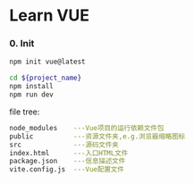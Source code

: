 # Learn VUE

### 0. Init
```bash
npm init vue@latest
```
```bash
cd ${project_name}
npm install
npm run dev
```
file tree:
```bash
node_modules    ---Vue项目的运行依赖文件包
public          ---资源文件夹,e.g.浏览器缩略图标
src             ---源码文件夹
index.html      ---入口HTML文件
package.json    ---信息描述文件
vite.config.js  ---Vue配置文件
```